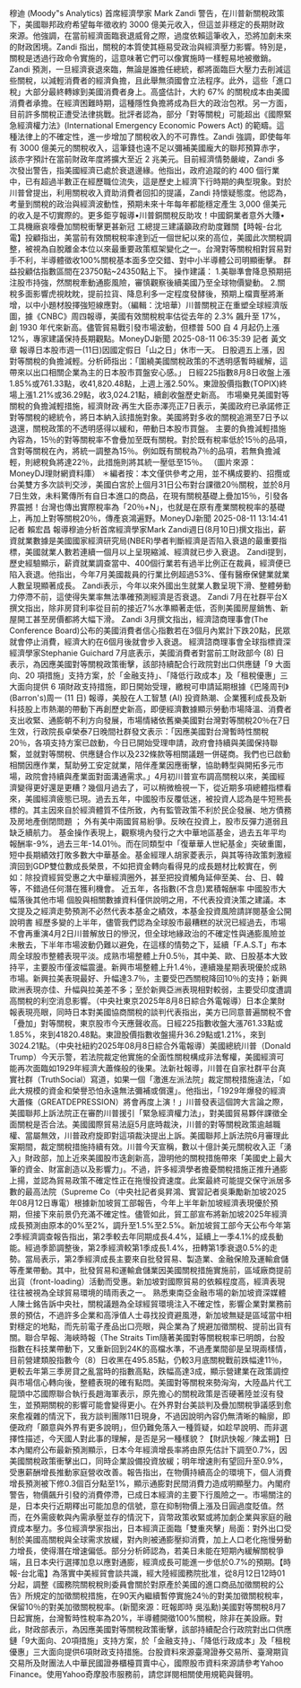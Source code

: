 穆迪 (Moody"s Analytics) 首席經濟學家 Mark Zandi 警告，在川普新關稅政策下，美國聯邦政府希望每年徵收約 3000 億美元收入，但這並非穩定的長期財政來源。他強調，在當前經濟面臨衰退威脅之際，過度依賴這筆收入，恐將加劇未來的財政困境。Zandi 指出，關稅的本質使其極易受政治與經濟壓力影響。特別是，關稅是透過行政命令實施的，這意味著它們可以像實施時一樣輕易地被撤銷。Zandi 預測，一旦經濟衰退來臨，無論是誰擔任總統，都將面臨巨大壓力去削減這些關稅，以減輕消費者的經濟負擔，且此舉無須國會立法程序。此外，這些「進口稅」大部分最終轉嫁到美國消費者身上。高盛估計，大約 67% 的關稅成本由美國消費者承擔。在經濟困難時期，這種隱性負擔將成為巨大的政治包袱。另一方面，目前許多關稅正遭受法律挑戰。批評者認為，部分「對等關稅」可能超出《國際緊急經濟權力法》(International Emergency Economic Powers Act) 的範疇。這種法律上的不確定性，進一步增加了關稅收入的不可靠性。Zandi 強調，即使每年有 3000 億美元的關稅收入，這筆錢也遠不足以彌補美國龐大的聯邦預算赤字，該赤字預計在當前財政年度將擴大至近 2 兆美元。目前經濟情勢嚴峻，Zandi 多次發出警告，指美國經濟已處於衰退邊緣。他指出，政府追蹤的約 400 個行業中，已有超過半數正在經歷職位流失，這是歷史上經濟下行時期的典型現象。對於川普曾提出，利用關稅收入資助消費者回扣的提議，Zandi 持懷疑態度。他認為，考量到關稅的政治與經濟波動性，預期未來十年每年都能穩定產生 3,000 億美元的收入是不切實際的。更多鉅亨報導•川普銅關稅反助攻！中國銅業者意外大賺•工具機廠哀嚎疊加關稅衝擊更甚新冠 工總提三建議籲政府助度難關【時報-台北電】投顧指出，美當前有效關稅稅率達到近一個世紀以來的高位，美國此次關稅調整，被視為自脫離金本位以來最重要政策框架變化之一。台灣對等關稅相對貿易對手不利，半導體徵收100%關稅基本面多空交錯、對中小半導體公司明顯衝擊。 群益投顧估指數區間在23750點~24350點上下。 操作建議： 1.美聯準會降息預期挹注股市持強，然關稅牽動通膨風險，審慎觀察後續美國乃至全球物價變動。 2.關稅多面影響虎視眈眈，提前拉貨、降息利多一定程度發酵後，預期上檔賣壓將漸增，以中小題材股擇強短線應對。（編輯：沈培華）川普關稅正在重塑全球經濟版圖，據《CNBC》周四報導，美國有效關稅稅率估從去年的 2.3% 飆升至 17%，創 1930 年代來新高。儘管貿易戰引發市場波動，但標普 500 自 4 月起仍上漲 12%，專家建議保持長期觀點。MoneyDJ新聞 2025-08-11 06:35:39 記者 黃文章 報導日本股市週一(11日)因國定假日「山之日」休市一天。 日股週五上漲，因對等關稅的負擔減輕。分析師指出：「圍繞美國關稅政策的不透明感暫時緩解，這帶來以出口相關企業為主的日本股市買盤安心感。」 日經225指數8月8日收盤上漲1.85%或761.33點，收41,820.48點，上週上漲2.50%。東證股價指數(TOPIX)終場上漲1.21%或36.29點，收3,024.21點，續創收盤歷史新高。 市場樂見美國對等關稅的負擔減輕措施，經濟財政·再生大臣赤澤亮正7日表示，美國政府已承諾修正對等關稅的總統令，將日本納入該措施對象。美國將對多收的關稅追溯至7日予以退還，關稅政策的不透明感得以緩和，帶動日本股市買盤。 主要的負擔減輕措施內容為，15％的對等關稅率不會疊加至既有關稅。對於既有稅率低於15％的品項，含對等關稅在內，將統一調整為15％。例如既有關稅為7％的品項，若無負擔減輕，則總稅負將達22％，此措施則將其統一壓低至15％。 （圖片來源：MoneyDJ理財網資料庫） ＊編者按：本文僅供參考之用，並不構成要約、招攬或台美雙方多次談判交涉，美國白宮於上個月31日公布對台課徵20％關稅，並於8月7日生效，未料驚傳所有自日本進口的商品，在現有關稅基礎上疊加15％，引發各界震撼！台灣也傳出實際稅率為「20％+N」，也就是在原有產業關稅稅率的基礎上，再加上對等關稅20％，傳產哀鴻遍野。MoneyDJ新聞 2025-08-11 13:14:41 記者 賴宏昌 報導穆迪分析首席經濟學家Mark Zandi週日(8月10日)撰文指出，薪資就業數據是美國國家經濟研究局(NBER)學者判斷經濟是否陷入衰退的最重要指標，美國就業人數若連續一個月以上呈現縮減、經濟就已步入衰退。 Zandi提到，歷史經驗顯示，薪資就業調查當中、400個行業若有過半比例正在裁員，經濟便已陷入衰退。他指出，今年7月美國裁員的行業比例超過53%、僅有醫療保健業就業人數呈現顯著成長。 Zandi表示，今年以來外國出生就業人數呈現下滑、整體勞動力停滯不前，這使得失業率無法準確預測經濟是否衰退。 Zandi 7月在社群平台X撰文指出，除非房貸利率從目前的接近7%水準顯著走低，否則美國房屋銷售、新屋開工甚至房價都將大幅下滑。 Zandi 3月撰文指出，經濟諮商理事會(The Conference Board)公布的美國消費者信心指數若在3個月內累計下跌20點，民眾就會停止消費，經濟大約在6個月後就會步入衰退。 經濟諮商理事會全球指標資深經濟學家Stephanie Guichard 7月底表示，美國消費者對當前工財政部今 (8) 日表示，為因應美國對等關稅政策衝擊，該部持續配合行政院對出口供應鏈「9 大面向、20 項措施」支持方案，於「金融支持」、「降低行政成本」及「租稅優惠」三大面向提供 6 項財政支持措施，即日開始受理，繳稅可申請延期根據《巴隆周刊》(Barron's)周一 (11 日) 報導，美股在人工智慧 (AI) 投資熱潮、企業獲利成長及新科技股上市熱潮的帶動下再創歷史新高，即便經濟數據顯示勞動市場降溫、消費者支出收緊、通膨朝不利方向發展，市場情緒依舊樂美國對台灣對等關稅20％在7日生效，行政院長卓榮泰7日晚間社群發文表示：「因應美國對台灣暫時性關稅20％，各項支持方案已啟動，今日已開始受理申請，政府會持續與美國保持聯繫，並就對等關稅、供應鏈合作以及232條款等相關議題一併磋商。我們也已啟動相關因應作業，幫助勞工安定就業，陪伴產業因應衝擊，協助轉型與開拓多元市場，政院會持續與產業面對面溝通需求。」4月初川普宣布調高關稅以來，美國經濟變得更好還是更糟？幾個月過去了，可以稍微檢視一下，從近期多項總體指標看來，美國經濟疲態已現。過去五年，中國股市反覆低迷，被投資人認為是牛短熊長標的。其主因來自於經濟體質不佳所致，內有監管政策不利於民企發展、地方債務及房地產倒閉問題 ； 外有美中兩國貿易紛爭。反映在投資上，股市反彈力道弱且缺乏續航力。 基金操作表現上，觀察境內發行之大中華地區基金，過去五年平均報酬率-9%，過去三年-14.01％。而在同類型中「復華華人世紀基金」突破重圍，短中長期績效打敗多數大中華基金。基金經理人胡家菱表示，與其等待政策刺激經濟回到GDP雙位數成長榮景，不如把資金轉向看得見的成長題材比較實在，例如：除投資經貿受惠之大中華經濟圈外，甚至把投資觸角延伸至美、台、日、韓等，不錯過任何潛在獲利機會。 近五年，各指數(不含息)累積報酬率 中國股市大幅落後其他市場 個股與相關數據資料僅供說明之用，不代表投資決策之建議。本文提及之經濟走勢預測不必然代表本基金之績效，本基金投資風險請詳閱基金公開說明書 經歷多變的上半年，儘管我們認為全球股市最糟糕的狀況已經過去，市場不會再重演4月2日川普解放日的慘況，但全球地緣政治的不確定性與通膨風險並未散去，下半年市場波動仍難以避免，在這樣的情勢之下，延續「F.A.S.T」布本周全球股市整體表現平淡。成熟市場整體上升0.5％，其中美、歐、日股基本大致持平，主要股市僅波幅震盪。新興市場整體上升1.4％，連續幾星期表現優於成熟市場。新興拉美表現最好、升幅達3.7％，主要受巴西關稅降回10％的支持；新興歐洲表現亦佳、升幅與拉美差不多；至於新興亞洲表現相對較弱，主要受印度遭調高關稅的利空消息影響。（中央社東京2025年8月8日綜合外電報導）日本企業財報表現亮眼，同時日本對美國協商關稅的談判代表指出，美方已同意普遍關稅不會「疊加」對等關稅，東京股巿今天應聲收高。日經225指數收盤大漲761.33點或1.85%，來到41820.48點。東證股價指數收盤揚升36.29點或1.21%，來到3024.21點。（中央社紐約2025年08月8日綜合外電報導）美國總統川普（Donald Trump）今天示警，若法院裁定他實施的全面性關稅構成非法奪權，美國經濟可能再次面臨如1929年經濟大蕭條般的後果。法新社報導，川普在自家社群平台真實社群（TruthSocial）寫道，如果一個「激進左派法院」裁定關稅措施違法，「如此大規模的資金和榮譽恐怕永遠無法彌補或償還」。他指出，「1929年爆發的經濟大蕭條（GREATDEPRESSION）將會再度上演！」川普發表這個誇大言論之際，美國聯邦上訴法院正在審酌川普援引「緊急經濟權力法」，對美國貿易夥伴課徵全面關稅是否合法。美國國際貿易法庭5月底時裁決，川普的對等關稅政策逾越職權、當屬無效，川普政府旋即對這項裁決提出上訴。美國聯邦上訴法院6月審理此案期間，裁定關稅措施持續有效。川普今天宣稱，數以十億計美元關稅收入正「湧入」財政部，加上近來美國股市迭創新高，證明他的關稅措施帶來「美國史上最大筆的資金、財富創造以及影響力」。不過，許多經濟學者擔憂關稅措施正推升通膨上揚，並認為貿易政策不確定性正在拖慢投資速度。此案最終可能提交保守派居多數的最高法院（Supreme Co（中央社記者吳昇鴻、實習記者吳秉勵新加坡2025年08月12日專電）根據新加坡貿工部報告，今年上半年新加坡經濟表現優於預期，但接下來前景仍充滿不確定性。儘管如此，貿工部宣布將新加坡2025年經濟成長預測由原本的0%至2%，調升至1.5%至2.5%。新加坡貿工部今天公布今年第2季經濟調查報告指出，第2季較去年同期成長4.4%，延續上一季4.1%的成長動能。經過季節調整後，第2季經濟較第1季成長1.4%，扭轉第1季衰退0.5%的走勢。當局表示，第2季經濟成長主要來自批發貿易、製造業、金融保險及運輸倉儲等產業帶動。其中，批發貿易和運輸倉儲業因美國關稅措施實施前，區域廠商提前出貨（front-loading）活動而受惠。新加坡對國際貿易的依賴程度高，經濟表現往往被視為全球貿易環境的晴雨表之一。 熟悉東南亞金融市場的新加坡資深媒體人陳士銘告訴中央社，關稅議題為全球經貿環境注入不確定性，影響企業對業務前景的預估，不過許多企業和高淨值人士尋找投資避風港，新加坡無疑是區域當中相對穩定的地點，而先前電子產品出口亮眼，與企業為了規避加徵關稅、提前出貨有關。聯合早報、海峽時報（The Straits Tim隨著美國對等關稅稅率已明朗，台股指數在科技業帶動下，又重新回到24K的高檔水準，不過產業間卻是呈現兩樣情，目前營建類股指數今（8）日收黑在495.85點，仍較3月底關稅戰前跌幅達11％，更較去年第三季房貸之亂當時的指數高點，跌幅高達3成，顯示營建業在政策調控與市場信心轉向後，整體表現的確有點悶。美國對等關稅來勢洶洶，大陸晶片代工龍頭中芯國際聯合執行長趙海軍表示，原先擔心的關稅政策是否硬著陸並沒有發生，並預期關稅的影響可能會變得更小。在外界對台美談判及疊加關稅爭議感到愈來愈複雜的情況下，我方談判團隊11日現身，不過因說明內容仍無清晰的輪廓，即便政府「願意與外界有更多說明」，但仍難免落入一種質疑，如趁早說明、而非選擇性描述，今天國人對此事的理解，是否是另一種樣貌？【財訊快報／陳孟朔】日本內閣府公布最新預測顯示，日本今年經濟增長率將由原先估計下調至0.7%，因美國關稅政策衝擊出口，同時企業設備投資放緩；明年增速則有望回升至0.9%，受惠薪酬增長推動家庭營收改善。報告指出，在物價持續高企的環境下，個人消費增長預測被下修0.3個百分點至1%，顯示通膨對民間消費力造成明顯壓力。內閣府警告，物價飆升引發的消費停滯，已成日本經濟的主要下行風險之一。市場關注的是，日本央行近期釋出可能加息的信號，意在抑制物價上漲及日圓過度貶值。然而，在外需疲軟與內需承壓並存的情況下，貨幣政策收緊或將加劇企業與家庭的融資成本壓力。多位經濟學家指出，日本經濟正面臨「雙重夾擊」局面：對外出口受制於美國高關稅與全球需求放緩，對內則被通膨壓抑消費，加上人口老化拖慢勞動力增長，使得潛在增速偏低。部分分析師認為，若美日未能在短期內緩解關稅爭端，且日本央行選擇加息以應對通膨，經濟成長可能進一步低於0.7%的預期。【時報-台北電】為落實中美經貿會談共識，經大陸經國務院批准，從8月12日12時01分起，調整《國務院關稅稅則委員會關於對原產於美國的進口商品加徵關稅的公告》所規定的加徵關稅措施，在90天內繼續暫停實施24％的對美加徵關稅稅率，保留10％的對美加徵關稅稅率。(新聞來源：旺報即時 吳泓勳)美國對等關稅8月7日起實施，台灣暫時性稅率為20%，半導體開徵100%關稅，除非在美設廠。對此，財政部表示，為因應美國對等關稅政策衝擊，該部持續配合行政院對出口供應鏈「9大面向、20項措施」支持方案，於「金融支持」、「降低行政成本」及「租稅優惠」三大面向提供6項財政支持措施。台股資料來源臺灣證券交易所、臺灣期貨交易所及財團法人中華民國證券櫃檯買賣中心，國際股市資料來源請參考Yahoo Finance。使用Yahoo奇摩股市服務前，請您詳閱相關使用規範與聲明。